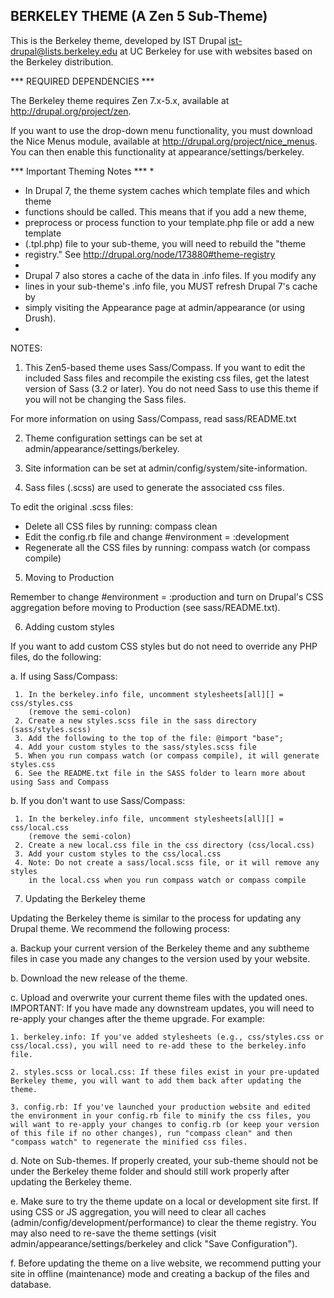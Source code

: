 BERKELEY THEME (A Zen 5 Sub-Theme)
----------------------

This is the Berkeley theme, developed by
IST Drupal <ist-drupal@lists.berkeley.edu> at UC Berkeley
for use with websites based on the Berkeley distribution.

*** REQUIRED DEPENDENCIES ***

The Berkeley theme requires Zen 7.x-5.x, available at http://drupal.org/project/zen.

If you want to use the drop-down menu functionality, you must download the Nice Menus
module, available at http://drupal.org/project/nice_menus. You can then enable this
functionality at appearance/settings/berkeley.

*** Important Theming Notes ***
*
* In Drupal 7, the theme system caches which template files and which theme
* functions should be called. This means that if you add a new theme,
* preprocess or process function to your template.php file or add a new template
* (.tpl.php) file to your sub-theme, you will need to rebuild the "theme
* registry." See http://drupal.org/node/173880#theme-registry
*
* Drupal 7 also stores a cache of the data in .info files. If you modify any
* lines in your sub-theme's .info file, you MUST refresh Drupal 7's cache by
* simply visiting the Appearance page at admin/appearance (or using Drush).
*

NOTES:

1. This Zen5-based theme uses Sass/Compass. If you want to edit the included Sass files
and recompile the existing css files, get the latest version of Sass (3.2 or later).
You do not need Sass to use this theme if you will not be changing the Sass files.

  For more information on using Sass/Compass, read sass/README.txt

2. Theme configuration settings can be set at admin/appearance/settings/berkeley.

3. Site information can be set at admin/config/system/site-information.

4. Sass files (.scss) are used to generate the associated css files.

  To edit the original .scss files:
  - Delete all CSS files by running: compass clean
  - Edit the config.rb file and change #environment = :development
  - Regenerate all the CSS files by running: compass watch (or compass compile)


5. Moving to Production

  Remember to change #environment = :production and turn on Drupal's CSS aggregation
  before moving to Production (see sass/README.txt).

6. Adding custom styles

  If you want to add custom CSS styles but do not need to override any PHP files,
  do the following:

  a. If using Sass/Compass:

     1. In the berkeley.info file, uncomment stylesheets[all][] = css/styles.css
        (remove the semi-colon)
     2. Create a new styles.scss file in the sass directory (sass/styles.scss)
     3. Add the following to the top of the file: @import "base";
     4. Add your custom styles to the sass/styles.scss file
     5. When you run compass watch (or compass compile), it will generate styles.css
     6. See the README.txt file in the SASS folder to learn more about using Sass and Compass

  b. If you don't want to use Sass/Compass:

     1. In the berkeley.info file, uncomment stylesheets[all][] = css/local.css
        (remove the semi-colon)
     2. Create a new local.css file in the css directory (css/local.css)
     3. Add your custom styles to the css/local.css
     4. Note: Do not create a sass/local.scss file, or it will remove any styles
        in the local.css when you run compass watch or compass compile

7. Updating the Berkeley theme

  Updating the Berkeley theme is similar to the process for updating any Drupal theme. We recommend the following process:

  a. Backup your current version of the Berkeley theme and any subtheme files in case you made any changes to the version used by your website.

  b. Download the new release of the theme.

  c. Upload and overwrite your current theme files with the updated ones. IMPORTANT: If you have made any downstream updates, you will need to re-apply your changes after the theme upgrade. For example:

    1. berkeley.info: If you've added stylesheets (e.g., css/styles.css or css/local.css), you will need to re-add these to the berkeley.info file.

    2. styles.scss or local.css: If these files exist in your pre-updated Berkeley theme, you will want to add them back after updating the theme.

    3. config.rb: If you've launched your production website and edited the environment in your config.rb file to minify the css files, you will want to re-apply your changes to config.rb (or keep your version of this file if no other changes), run "compass clean" and then "compass watch" to regenerate the minified css files.

  d. Note on Sub-themes. If properly created, your sub-theme should not be under the Berkeley theme folder and should still work properly after updating the Berkeley theme.

  e. Make sure to try the theme update on a local or development site first. If using CSS or JS aggregation, you will need to clear all caches (admin/config/development/performance) to clear the theme registry. You may also need to re-save the theme settings (visit admin/appearance/settings/berkeley and click "Save Configuration").

  f. Before updating the theme on a live website, we recommend putting your site in offline (maintenance) mode and creating a backup of the files and database.


